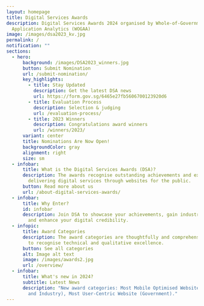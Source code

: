 ```yaml
---
layout: homepage
title: Digital Services Awards
description: Digital Services Awards 2024 organised by Whole-of-Government
  Application Analytics (WOGAA)
image: /images/dsa2023_kv.jpg
permalink: /
notification: ""
sections:
  - hero:
      background: /images/DSA2023_winners.jpg
      button: Submit Nomination
      url: /submit-nomination/
      key_highlights:
        - title: Stay Updated
          description: Get the latest DSA news
          url: https://form.gov.sg/6465e27fb5606700123920d6
        - title: Evaluation Process
          description: Selection & judging
          url: /evaluation-process/
        - title: 2023 Winners
          description: Congratulations award winners
          url: /winners/2023/
      variant: center
      title: Nominations Are Now Open!
      backgroundColor: gray
      alignment: right
      size: sm
  - infobar:
      title: What is the Digital Services Awards (DSA)?
      description: The awards recognise outstanding achievements and excellence in
        delivering digital services through websites for the public.
      button: Read more about us
      url: /about-digital-services-awards/
  - infobar:
      title: Why Enter?
      id: infobar
      description: Join DSA to showcase your achievements, gain industry recognition,
        and enhance your digital credibility.
  - infopic:
      title: Award Categories
      description: The award categories are thoughtfully and comprehensively designed
        to recognise technical and qualitative excellence.
      button: See all categories
      alt: Image alt text
      image: /images/awards2.jpg
      url: /overview/
  - infobar:
      title: What's new in 2024?
      subtitle: Latest News
      description: "New award categories: Most Mobile Optimised Website (Government
        and Industry), Most User-Centric Website (Government)."
---
```

